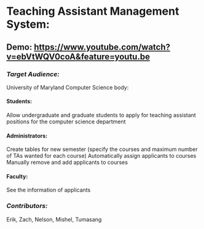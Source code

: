 # Teaching Assistant Management System:
## Demo: https://www.youtube.com/watch?v=ebVtWQV0coA&feature=youtu.be

### *Target Audience:*
University of Maryland Computer Science body: 

#### Students: 
Allow undergraduate and graduate students to apply for teaching assistant positions for the computer science department

#### Administrators: 
Create tables for new semester (specify the courses and maximum number of TAs wanted for each course)
Automatically assign applicants to courses
Manually remove and add applicants to courses 

#### Faculty:
See the information of applicants


### *Contributors:*
Erik,
Zach,
Nelson,
Mishel,
Tumasang

